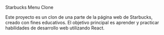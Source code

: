 Starbucks Menu Clone

Este proyecto es un clon de una parte de la página web de Starbucks, creado con fines educativos. El objetivo principal es aprender y practicar habilidades de desarrollo web utilizando React.

